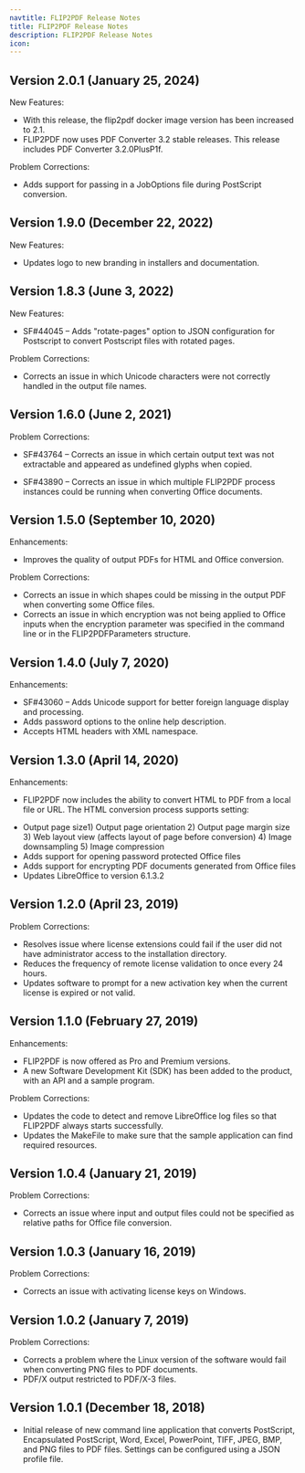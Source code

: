 ```yaml
---
navtitle: FLIP2PDF Release Notes
title: FLIP2PDF Release Notes
description: FLIP2PDF Release Notes
icon:
---
```


## **Version 2.0.1** (January 25, 2024)

New Features:

- With this release, the flip2pdf docker image version has been increased to 2.1.
- FLIP2PDF now uses PDF Converter 3.2 stable releases. This release includes PDF Converter 3.2.0PlusP1f.

Problem Corrections:

- Adds support for passing in a JobOptions file during PostScript conversion.

## **Version 1.9.0** (December 22, 2022)

New Features:

- Updates logo to new branding in installers and documentation.

## **Version 1.8.3** (June 3, 2022)

New Features:

- SF#44045 – Adds "rotate-pages" option to JSON configuration for Postscript to convert Postscript files with rotated pages.

Problem Corrections:

- Corrects an issue in which Unicode characters were not correctly handled in the output file names.

## **Version 1.6.0** (June 2, 2021)

Problem Corrections:

- SF#43764 – Corrects an issue in which certain output text was not extractable and appeared as undefined glyphs when copied.

* SF#43890 – Corrects an issue in which multiple FLIP2PDF process instances could be running when converting Office documents.

## **Version 1.5.0** (September 10, 2020)

Enhancements:

- Improves the quality of output PDFs for HTML and Office conversion.

Problem Corrections:

- Corrects an issue in which shapes could be missing in the output PDF when converting some Office files.
- Corrects an issue in which encryption was not being applied to Office inputs when the encryption parameter was specified in the command line or in the FLIP2PDFParameters structure.

## **Version 1.4.0** (July 7, 2020)

Enhancements:

- SF#43060 – Adds Unicode support for better foreign language display and processing.
- Adds password options to the online help description.
- Accepts HTML headers with XML namespace.

## **Version 1.3.0** (April 14, 2020)

Enhancements:

- FLIP2PDF now includes the ability to convert HTML to PDF from a local file or URL. The HTML conversion process supports setting:

* Output page size1) Output page orientation
  2\) Output page margin size
  3\) Web layout view (affects layout of page before conversion)
  4\) Image downsampling
  5\) Image compression
* Adds support for opening password protected Office files
* Adds support for encrypting PDF documents generated from Office files
* Updates LibreOffice to version 6.1.3.2

## **Version 1.2.0** (April 23, 2019)

Problem Corrections:

- Resolves issue where license extensions could fail if the user did not have administrator access to the installation directory.
- Reduces the frequency of remote license validation to once every 24 hours.
- Updates software to prompt for a new activation key when the current license is expired or not valid.

## **Version 1.1.0** (February 27, 2019)

Enhancements:

- FLIP2PDF is now offered as Pro and Premium versions.
- A new Software Development Kit (SDK) has been added to the product, with an API and a sample program.

Problem Corrections:

- Updates the code to detect and remove LibreOffice log files so that FLIP2PDF always starts successfully.
- Updates the MakeFile to make sure that the sample application can find required resources.

## **Version 1.0.4** (January 21, 2019)

Problem Corrections:

- Corrects an issue where input and output files could not be specified as relative paths for Office file conversion.

## **Version 1.0.3** (January 16, 2019)

Problem Corrections:

- Corrects an issue with activating license keys on Windows.

## **Version 1.0.2** (January 7, 2019)

Problem Corrections:

- Corrects a problem where the Linux version of the software would fail when converting PNG files to PDF documents.
- PDF/X output restricted to PDF/X-3 files.

## **Version 1.0.1** (December 18, 2018)

- Initial release of new command line application that converts PostScript, Encapsulated PostScript, Word, Excel, PowerPoint, TIFF, JPEG, BMP, and PNG files to PDF files. Settings can be configured using a JSON profile file.
